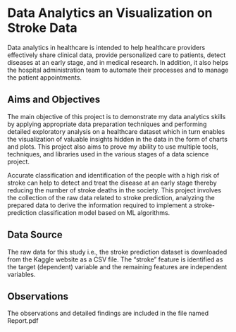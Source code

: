 # Data Analytics an Visualization on Stroke Data
Data analytics in healthcare is intended to help healthcare providers effectively share clinical data, provide personalized care to patients, detect diseases at an early stage, and in medical research. In addition, it also helps the hospital administration team to automate their processes and to manage the patient appointments.

## Aims and Objectives
The main objective of this project is to demonstrate my data analytics skills by applying appropriate data preparation techniques and performing detailed exploratory analysis on a healthcare dataset which in turn enables the visualization of valuable insights hidden in the data in the form of charts and plots. This project also aims to prove my ability to use multiple tools, techniques, and libraries used in the various stages of a data science project.

Accurate classification and identification of the people with a high risk of stroke can help to detect and treat the disease at an early stage thereby reducing the number of stroke deaths in the society.
This project involves the collection of the raw data related to stroke prediction, analyzing the prepared data to derive the information required to implement a stroke-prediction classification model based on ML algorithms. 

## Data Source
The raw data for this study i.e., the stroke prediction dataset is downloaded from the Kaggle website as a CSV file. The “stroke” feature is identified as the target (dependent) variable and the remaining features are independent variables.

## Observations
The observations and detailed findings are included in the file named Report.pdf

